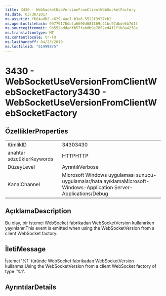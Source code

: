```yaml
---
title: 3430 - WebSocketUseVersionFromClientWebSocketFactory
ms.date: 03/30/2017
ms.assetid: fb04adb2-e629-4ae7-b3a6-5512f3927cb2
ms.openlocfilehash: 99779178dbfa6690d681169c21bc97dbde6b7d1f
ms.sourcegitcommit: 9b552addadfb57fab0b9e7852ed4f1f1b8a42f8e
ms.translationtype: MT
ms.contentlocale: tr-TR
ms.lasthandoff: 04/23/2019
ms.locfileid: "61999875"
---
```

# <a name="3430---websocketuseversionfromclientwebsocketfactory"></a><span data-ttu-id="874a0-102">3430 - WebSocketUseVersionFromClientWebSocketFactory</span><span class="sxs-lookup"><span data-stu-id="874a0-102">3430 - WebSocketUseVersionFromClientWebSocketFactory</span></span>
## <a name="properties"></a><span data-ttu-id="874a0-103">Özellikler</span><span class="sxs-lookup"><span data-stu-id="874a0-103">Properties</span></span>  
  
|||  
|-|-|  
|<span data-ttu-id="874a0-104">Kimlik</span><span class="sxs-lookup"><span data-stu-id="874a0-104">ID</span></span>|<span data-ttu-id="874a0-105">3430</span><span class="sxs-lookup"><span data-stu-id="874a0-105">3430</span></span>|  
|<span data-ttu-id="874a0-106">anahtar sözcükler</span><span class="sxs-lookup"><span data-stu-id="874a0-106">Keywords</span></span>|<span data-ttu-id="874a0-107">HTTP</span><span class="sxs-lookup"><span data-stu-id="874a0-107">HTTP</span></span>|  
|<span data-ttu-id="874a0-108">Düzey</span><span class="sxs-lookup"><span data-stu-id="874a0-108">Level</span></span>|<span data-ttu-id="874a0-109">Ayrıntılı</span><span class="sxs-lookup"><span data-stu-id="874a0-109">Verbose</span></span>|  
|<span data-ttu-id="874a0-110">Kanal</span><span class="sxs-lookup"><span data-stu-id="874a0-110">Channel</span></span>|<span data-ttu-id="874a0-111">Microsoft Windows uygulaması sunucu-uygulamalar/hata ayıklama</span><span class="sxs-lookup"><span data-stu-id="874a0-111">Microsoft-Windows-Application Server-Applications/Debug</span></span>|  
  
## <a name="description"></a><span data-ttu-id="874a0-112">Açıklama</span><span class="sxs-lookup"><span data-stu-id="874a0-112">Description</span></span>  
 <span data-ttu-id="874a0-113">Bu olay, bir istemci WebSocket fabrikadan WebSocketVersion kullanırken yayınlanır.</span><span class="sxs-lookup"><span data-stu-id="874a0-113">This event is emitted when using the WebSocketVersion from a client WebSocket factory.</span></span>  
  
## <a name="message"></a><span data-ttu-id="874a0-114">İleti</span><span class="sxs-lookup"><span data-stu-id="874a0-114">Message</span></span>  
 <span data-ttu-id="874a0-115">İstemci '%1' türünde WebSocket fabrikadan WebSocketVersion kullanma.</span><span class="sxs-lookup"><span data-stu-id="874a0-115">Using the WebSocketVersion from a client WebSocket factory of type '%1'.</span></span>  
  
## <a name="details"></a><span data-ttu-id="874a0-116">Ayrıntılar</span><span class="sxs-lookup"><span data-stu-id="874a0-116">Details</span></span>
